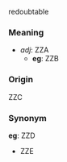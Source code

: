 redoubtable
### Meaning
+ _adj_: ZZA
    + __eg__: ZZB

### Origin

ZZC

### Synonym

__eg__: ZZD

+ ZZE


